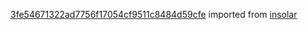 [3fe54671322ad7756f17054cf9511c8484d59cfe](https://github.com/insolar/insolar/commit/3fe54671322ad7756f17054cf9511c8484d59cfe) imported from [insolar](https://github.com/insolar/insolar)
